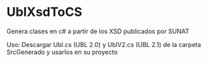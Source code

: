 # UblXsdToCS
Genera clases en c# a partir de los XSD publicados por SUNAT

Uso:
Descargar Ubl.cs (UBL 2.0) y UblV2.cs (UBL 2.1) de la carpeta SrcGenerado y usarlos en su proyecto
